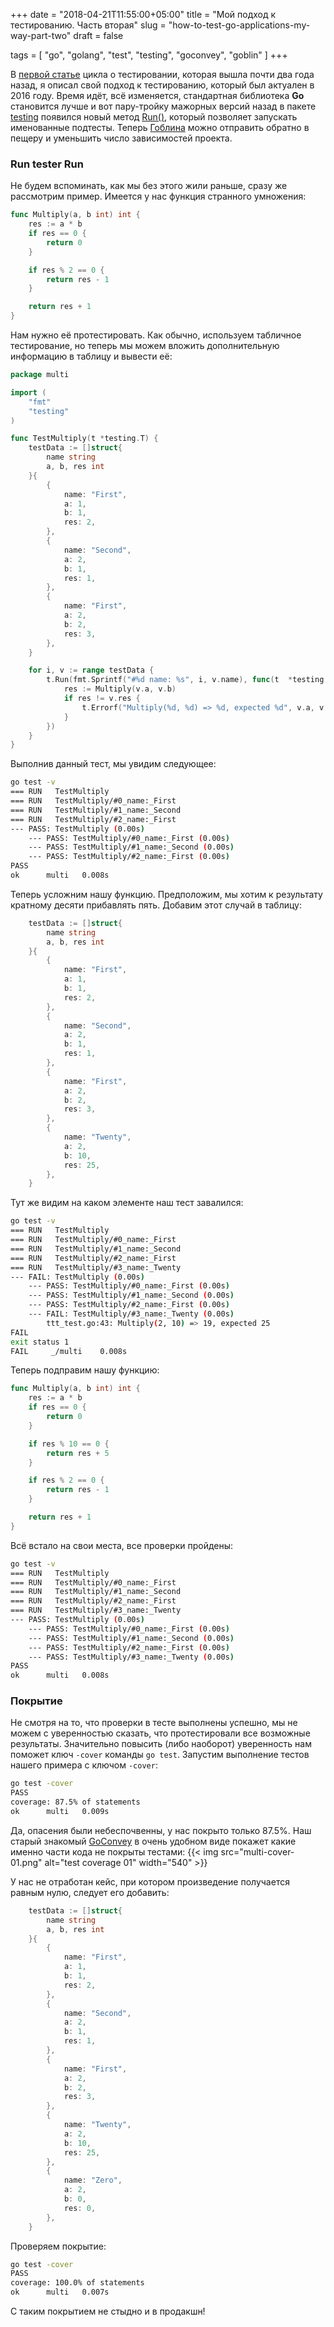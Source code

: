 +++
date = "2018-04-21T11:55:00+05:00"
title = "Мой подход к тестированию. Часть вторая"
slug = "how-to-test-go-applications-my-way-part-two"
draft = false

tags = [ "go", "golang", "test", "testing", "goconvey", "goblin" ]
+++

В [первой статье](/post/how-to-test-go-applications-my-way-part-one/) цикла о тестировании, которая вышла почти два года назад, я описал свой подход к тестированию, который был актуален в 2016 году. Время идёт, всё изменяется, стандартная библиотека **Go** становится лучше и вот пару-тройку мажорных версий назад в пакете [testing](https://golang.org/pkg/testing/) появился новый метод [Run()](https://golang.org/pkg/testing/#T.Run), который позволяет запускать именованные подтесты. Теперь [Гоблина](https://github.com/franela/goblin) можно отправить обратно в пещеру и уменьшить число зависимостей проекта.

<!--more-->

### Run tester Run

Не будем вспоминать, как мы без этого жили раньше, сразу же рассмотрим пример. Имеется у нас функция странного умножения:

```go
func Multiply(a, b int) int {
    res := a * b
    if res == 0 {
        return 0
    }

    if res % 2 == 0 {
        return res - 1
    }

    return res + 1
}
```

Нам нужно её протестировать. Как обычно, используем табличное тестирование, но теперь мы можем вложить дополнительную информацию в таблицу и вывести её:

```go
package multi

import (
    "fmt"
    "testing"
)

func TestMultiply(t *testing.T) {
    testData := []struct{
        name string
        a, b, res int
    }{
        {
            name: "First",
            a: 1,
            b: 1,
            res: 2,
        },
        {
            name: "Second",
            a: 2,
            b: 1,
            res: 1,
        },
        {
            name: "First",
            a: 2,
            b: 2,
            res: 3,
        },
    }

    for i, v := range testData {
        t.Run(fmt.Sprintf("#%d name: %s", i, v.name), func(t  *testing.T) {
            res := Multiply(v.a, v.b)
            if res != v.res {
                t.Errorf("Multiply(%d, %d) => %d, expected %d", v.a, v.b, res, v.res)
            }
        })
    }
}
```

Выполнив данный тест, мы увидим следующее:

```bash
go test -v
=== RUN   TestMultiply
=== RUN   TestMultiply/#0_name:_First
=== RUN   TestMultiply/#1_name:_Second
=== RUN   TestMultiply/#2_name:_First
--- PASS: TestMultiply (0.00s)
    --- PASS: TestMultiply/#0_name:_First (0.00s)
    --- PASS: TestMultiply/#1_name:_Second (0.00s)
    --- PASS: TestMultiply/#2_name:_First (0.00s)
PASS
ok  	multi	0.008s
```

Теперь усложним нашу функцию. Предположим, мы хотим к результату кратному десяти прибавлять пять. Добавим этот случай в таблицу:

```go
    testData := []struct{
        name string
        a, b, res int
    }{
        {
            name: "First",
            a: 1,
            b: 1,
            res: 2,
        },
        {
            name: "Second",
            a: 2,
            b: 1,
            res: 1,
        },
        {
            name: "First",
            a: 2,
            b: 2,
            res: 3,
        },
        {
            name: "Twenty",
            a: 2,
            b: 10,
            res: 25,
        },
    }
```

Тут же видим на каком элементе наш тест завалился:

```bash
go test -v
=== RUN   TestMultiply
=== RUN   TestMultiply/#0_name:_First
=== RUN   TestMultiply/#1_name:_Second
=== RUN   TestMultiply/#2_name:_First
=== RUN   TestMultiply/#3_name:_Twenty
--- FAIL: TestMultiply (0.00s)
    --- PASS: TestMultiply/#0_name:_First (0.00s)
    --- PASS: TestMultiply/#1_name:_Second (0.00s)
    --- PASS: TestMultiply/#2_name:_First (0.00s)
    --- FAIL: TestMultiply/#3_name:_Twenty (0.00s)
    	ttt_test.go:43: Multiply(2, 10) => 19, expected 25
FAIL
exit status 1
FAIL     _/multi    0.008s
```

Теперь подправим нашу функцию:

```go
func Multiply(a, b int) int {
    res := a * b
    if res == 0 {
        return 0
    }

    if res % 10 == 0 {
        return res + 5
    }

    if res % 2 == 0 {
        return res - 1
    }

    return res + 1
}
```

Всё встало на свои места, все проверки пройдены:

```bash
go test -v
=== RUN   TestMultiply
=== RUN   TestMultiply/#0_name:_First
=== RUN   TestMultiply/#1_name:_Second
=== RUN   TestMultiply/#2_name:_First
=== RUN   TestMultiply/#3_name:_Twenty
--- PASS: TestMultiply (0.00s)
    --- PASS: TestMultiply/#0_name:_First (0.00s)
    --- PASS: TestMultiply/#1_name:_Second (0.00s)
    --- PASS: TestMultiply/#2_name:_First (0.00s)
    --- PASS: TestMultiply/#3_name:_Twenty (0.00s)
PASS
ok  	multi	0.008s
```

### Покрытие

Не смотря на то, что проверки в тесте выполнены успешно, мы не можем с уверенностью сказать, что протестировали все возможные результаты. Значительно повысить (либо наоборот) уверенность нам поможет ключ `-cover` команды `go test`. Запустим выполнение тестов нашего примера с ключом `-cover`:

```bash
go test -cover
PASS
coverage: 87.5% of statements
ok  	multi	0.009s
```

Да, опасения были небеспочвенны, у нас покрыто только 87.5%. Наш старый знакомый [GoConvey](http://goconvey.co/) в очень удобном виде покажет какие именно части кода не покрыты тестами:
{{< img src="multi-cover-01.png" alt="test coverage 01" width="540" >}}

У нас не отработан кейс, при котором произведение получается равным нулю, следует его добавить:
```go
    testData := []struct{
        name string
        a, b, res int
    }{
        {
            name: "First",
            a: 1,
            b: 1,
            res: 2,
        },
        {
            name: "Second",
            a: 2,
            b: 1,
            res: 1,
        },
        {
            name: "First",
            a: 2,
            b: 2,
            res: 3,
        },
        {
            name: "Twenty",
            a: 2,
            b: 10,
            res: 25,
        },
        {
            name: "Zero",
            a: 2,
            b: 0,
            res: 0,
        },
    }
```

Проверяем покрытие:

```bash
go test -cover
PASS
coverage: 100.0% of statements
ok  	multi	0.007s
```

С таким покрытием не стыдно и в продакшн!